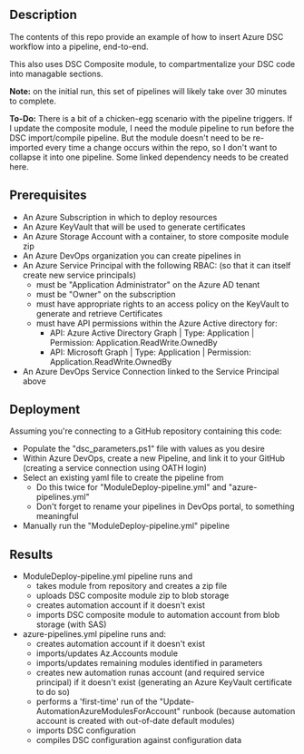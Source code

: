 ## Description
The contents of this repo provide an example of how to insert Azure DSC workflow into a pipeline, end-to-end.

This also uses DSC Composite module, to compartmentalize your DSC code into managable sections.

**Note:** on the initial run, this set of pipelines will likely take over 30 minutes to complete.

**To-Do:**
There is a bit of a chicken-egg scenario with the pipeline triggers. If I update the composite module, I need the module pipeline to run before the DSC import/compile pipeline.
But the module doesn't need to be re-imported every time a change occurs within the repo, so I don't want to collapse it into one pipeline.
Some linked dependency needs to be created here.

## Prerequisites
- An Azure Subscription in which to deploy resources
- An Azure KeyVault that will be used to generate certificates
- An Azure Storage Account with a container, to store composite module zip
- An Azure DevOps organization you can create pipelines in
- An Azure Service Principal with the following RBAC: (so that it can itself create new service principals)
    - must be "Application Administrator" on the Azure AD tenant
    - must be "Owner" on the subscription
    - must have appropriate rights to an access policy on the KeyVault to generate and retrieve Certificates
    - must have API permissions within the Azure Active directory for:
        - API: Azure Active Directory Graph | Type: Application | Permission: Application.ReadWrite.OwnedBy
        - API: Microsoft Graph | Type: Application | Permission: Application.ReadWrite.OwnedBy
- An Azure DevOps Service Connection linked to the Service Principal above

## Deployment
Assuming you're connecting to a GitHub repository containing this code:
- Populate the "dsc_parameters.ps1" file with values as you desire
- Within Azure DevOps, create a new Pipeline, and link it to your GitHub (creating a service connection using OATH login)
- Select an existing yaml file to create the pipeline from
    - Do this twice for "ModuleDeploy-pipeline.yml" and "azure-pipelines.yml"
    - Don't forget to rename your pipelines in DevOps portal, to something meaningful
- Manually run the "ModuleDeploy-pipeline.yml" pipeline

## Results
- ModuleDeploy-pipeline.yml pipeline runs and
    - takes module from repository and creates a zip file
    - uploads DSC composite module zip to blob storage
    - creates automation account if it doesn't exist
    - imports DSC composite module to automation account from blob storage (with SAS)
- azure-pipelines.yml pipeline runs and:
    - creates automation account if it doesn't exist
    - imports/updates Az.Accounts module
    - imports/updates remaining modules identified in parameters
    - creates new automation runas account (and required service principal) if it doesn't exist (generating an Azure KeyVault certificate to do so)
    - performs a 'first-time' run of the "Update-AutomationAzureModulesForAccount" runbook (because automation account is created with out-of-date default modules)
    - imports DSC configuration
    - compiles DSC configuration against configuration data